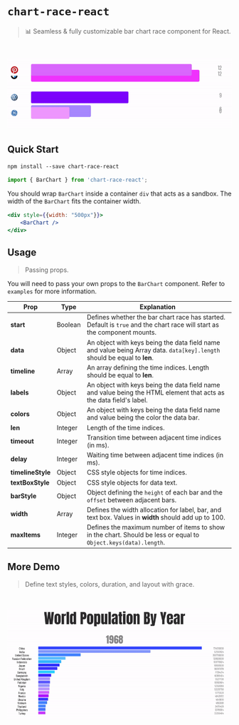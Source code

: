 # `chart-race-react`
> 📊 Seamless & fully customizable bar chart race component for React. 
<br>
<p align=center>
    <img src="./assets/demo_icon.gif" width="800">
</p>

## Quick Start
```
npm install --save chart-race-react
```
```javascript
import { BarChart } from 'chart-race-react';
```
You should wrap `BarChart` inside a container `div` that acts as a sandbox. The width of the `BarChart` fits the container width.
```jsx
<div style={{width: "500px"}}>
    <BarChart />
</div>
```
## Usage 
> Passing props.

You will need to pass your own props to the `BarChart` component. Refer to `examples` for more information.

|Prop|Type|Explanation|
|---|---|---|
|**start**|Boolean|Defines whether the bar chart race has started. Default is `true` and the chart race will start as the component mounts.|
|**data**|Object|An object with keys being the data field name and value being Array data. `data[key].length` should be equal to **len**.|
|**timeline**|Array|An array defining the time indices. Length should be equal to **len**.|
|**labels**|Object|An object with keys being the data field name and value being the HTML element that acts as the data field's label.|
|**colors**|Object|An object with keys being the data field name and value being the color the data bar.|
|**len**|Integer|Length of the time indices.|
|**timeout**|Integer|Transition time between adjacent time indices (in ms).|
|**delay**|Integer|Waiting time between adjacent time indices (in ms).|
|**timelineStyle**|Object|CSS style objects for time indices.|
|**textBoxStyle**|Object|CSS style objects for data text.|
|**barStyle**|Object|Object defining the `height` of each bar and the `offset` between adjacent bars.|
|**width**|Array|Defines the width allocation for label, bar, and text box. Values in **width** should add up to 100.|
|**maxItems**|Integer|Defines the maximum number of items to show in the chart. Should be less or equal to `Object.keys(data).length`.|

## More Demo 
> Define text styles, colors, duration, and layout with grace.
<br>
<p align=center>
    <img src="./assets/demo.gif" width="800">
</p>
